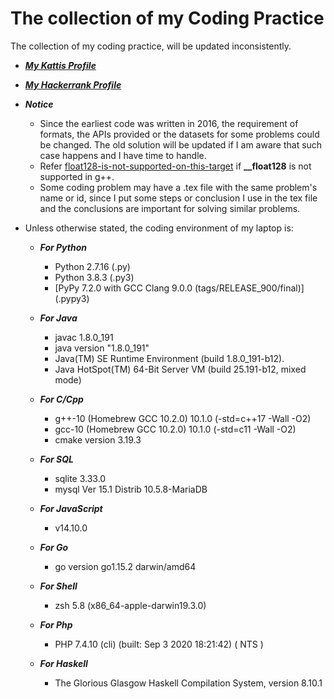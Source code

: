 # The collection of my Coding Practice

The collection of my coding practice, will be updated inconsistently.

* [***My Kattis Profile***](https://open.kattis.com/users/haohushen)
* [***My Hackerrank Profile***](https://www.hackerrank.com/Harrison_Shen)

* ***Notice*** 
	*	Since the earliest code was written in 2016, the requirement of formats, the APIs provided or the datasets for some problems could be changed. The old solution will be updated if I am aware that such case happens and I have time to handle.
	* 	Refer [float128-is-not-supported-on-this-target](https://stackoverflow.com/questions/43316533/float128-is-not-supported-on-this-target) if **__float128** is not supported in g++. 
  * Some coding problem may have a .tex file with the same problem's name or id, since I put some steps or conclusion I use in the tex file and the conclusions are important for solving similar problems.

* Unless otherwise stated, the coding environment of my laptop is:

	* ***For Python***
   		* Python 2.7.16 (.py)
		* Python 3.8.3 (.py3)
        * [PyPy 7.2.0 with GCC Clang 9.0.0 (tags/RELEASE_900/final)] (.pypy3)

	* ***For Java***
		* javac 1.8.0_191
		* java version "1.8.0_191"
		* Java(TM) SE Runtime Environment (build 1.8.0_191-b12).
		* Java HotSpot(TM) 64-Bit Server VM (build 25.191-b12, mixed mode)

	* ***For C/Cpp***
		* g++-10 (Homebrew GCC 10.2.0) 10.1.0 (-std=c++17 -Wall -O2)
		* gcc-10 (Homebrew GCC 10.2.0) 10.1.0 (-std=c11 -Wall -O2)
      * cmake version 3.19.3

    * ***For SQL***
        * sqlite 3.33.0
        * mysql  Ver 15.1 Distrib 10.5.8-MariaDB

    * ***For JavaScript***
        * v14.10.0

    * ***For Go***
        * go version go1.15.2 darwin/amd64

    * ***For Shell***
        * zsh 5.8 (x86_64-apple-darwin19.3.0)

    * ***For Php***
        * PHP 7.4.10 (cli) (built: Sep  3 2020 18:21:42) ( NTS )

    *  ***For Haskell***
        * The Glorious Glasgow Haskell Compilation System, version 8.10.1
